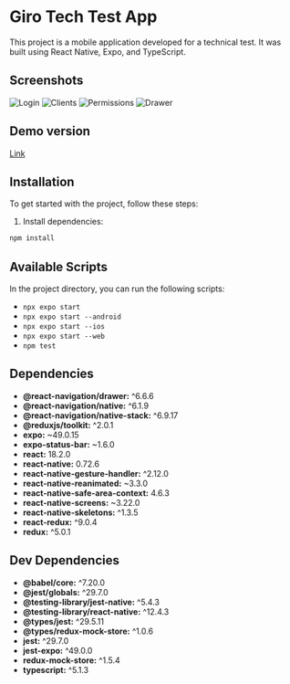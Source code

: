 # Giro Tech Test App

This project is a mobile application developed for a technical test. It was built using React Native, Expo, and TypeScript.

## Screenshots

![Login](src/assets/screenshots/login-filled.jpg)
![Clients](src/assets/screenshots/clients.jpg)
![Permissions](src/assets/screenshots/permissions.jpg)
![Drawer](src/assets/screenshots/drawer.jpg)

## Demo version

[Link](https://booking-test-app-seven.vercel.app/)

## Installation

To get started with the project, follow these steps:

1. Install dependencies:

```sh
npm install
```

## Available Scripts

In the project directory, you can run the following scripts:

- `npx expo start`
- `npx expo start --android`
- `npx expo start --ios`
- `npx expo start --web`
- `npm test`

## Dependencies

- **@react-navigation/drawer:** ^6.6.6
- **@react-navigation/native:** ^6.1.9
- **@react-navigation/native-stack:** ^6.9.17
- **@reduxjs/toolkit:** ^2.0.1
- **expo:** ~49.0.15
- **expo-status-bar:** ~1.6.0
- **react:** 18.2.0
- **react-native:** 0.72.6
- **react-native-gesture-handler:** ^2.12.0
- **react-native-reanimated:** ~3.3.0
- **react-native-safe-area-context:** 4.6.3
- **react-native-screens:** ~3.22.0
- **react-native-skeletons:** ^1.3.5
- **react-redux:** ^9.0.4
- **redux:** ^5.0.1

## Dev Dependencies

- **@babel/core:** ^7.20.0
- **@jest/globals:** ^29.7.0
- **@testing-library/jest-native:** ^5.4.3
- **@testing-library/react-native:** ^12.4.3
- **@types/jest:** ^29.5.11
- **@types/redux-mock-store:** ^1.0.6
- **jest:** ^29.7.0
- **jest-expo:** ^49.0.0
- **redux-mock-store:** ^1.5.4
- **typescript:** ^5.1.3

